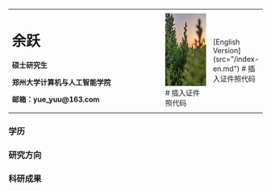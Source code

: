<table border="0">
  <tr>
    <td width="75%">
      <h1>余跃</h1>
      <p><b>硕士研究生</b></p>
      <p><b>郑州大学计算机与人工智能学院</b></p>
      <p><b>邮箱：yue_yuu@163.com</b></p>
    </td>
    <td width="25%">
      <img src="/image1.jpg" width="100%">   # 插入证件照代码
    </td>
    <td>
      [English Version](src="/index-en.md")   # 插入证件照代码
    </td>
  </tr>
</table>

### 学历

### 研究方向

### 科研成果


